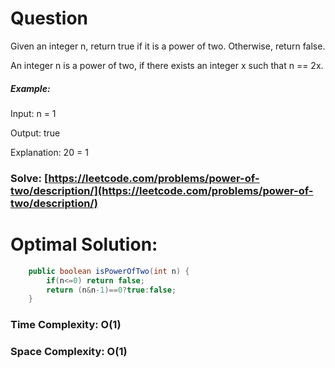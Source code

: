 # Question

Given an integer n, return true if it is a power of two. Otherwise, return false.

An integer n is a power of two, if there exists an integer x such that n == 2x.

##### Example:

Input: n = 1

Output: true

Explanation: 20 = 1

### Solve: [https://leetcode.com/problems/power-of-two/description/](https://leetcode.com/problems/power-of-two/description/)
   


# Optimal Solution:  
``` java
    public boolean isPowerOfTwo(int n) {
        if(n<=0) return false;
        return (n&n-1)==0?true:false;
    }
```
### Time Complexity: O(1)  
### Space Complexity: O(1) 